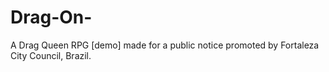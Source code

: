 # Drag-On-
A Drag Queen RPG [demo] made for a public notice promoted by Fortaleza City Council, Brazil.
